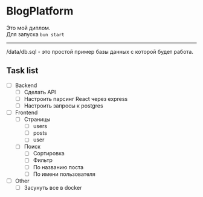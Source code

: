 # BlogPlatform

Это мой диплом.  
Для запуска `bun start`

---
/data/db.sql - это простой пример базы данных с которой будет работа.


## Task list
- [ ] Backend
  - [ ] Сделать API
  - [ ] Настроить парсинг React через express
  - [ ] Настроить запросы к postgres
- [ ] Frontend
  - [ ] Страницы
    - [ ] users
    - [ ] posts
    - [ ] user
  - [ ] Поиск
    - [ ] Сортировка
    - [ ] Фильтр
    - [ ] По названию поста
    - [ ] По имени пользователя
- [ ] Other
  - [ ] Засунуть все в docker